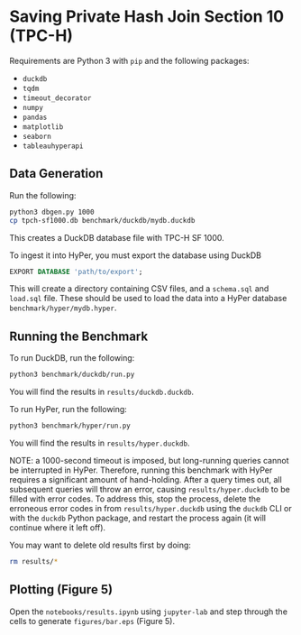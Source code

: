 # Saving Private Hash Join Section 10 (TPC-H)
Requirements are Python 3 with `pip` and the following packages:
 * `duckdb`
 * `tqdm`
 * `timeout_decorator`
 * `numpy`
 * `pandas`
 * `matplotlib`
 * `seaborn`
 * `tableauhyperapi`

## Data Generation
Run the following:
```sh
python3 dbgen.py 1000
cp tpch-sf1000.db benchmark/duckdb/mydb.duckdb
```
This creates a DuckDB database file with TPC-H SF 1000.

To ingest it into HyPer, you must export the database using DuckDB
```sql
EXPORT DATABASE 'path/to/export';
```
This will create a directory containing CSV files, and a `schema.sql` and `load.sql` file.
These should be used to load the data into a HyPer database `benchmark/hyper/mydb.hyper`.

## Running the Benchmark
To run DuckDB, run the following:
```sh
python3 benchmark/duckdb/run.py
```
You will find the results in `results/duckdb.duckdb`.

To run HyPer, run the following:
```sh
python3 benchmark/hyper/run.py
```
You will find the results in `results/hyper.duckdb`.

NOTE: a 1000-second timeout is imposed, but long-running queries cannot be interrupted in HyPer.
Therefore, running this benchmark with HyPer requires a significant amount of hand-holding.
After a query times out, all subsequent queries will throw an error, causing `results/hyper.duckdb` to be filled with error codes.
To address this, stop the process, delete the erroneous error codes in from `results/hyper.duckdb` using the `duckdb` CLI or with the `duckdb` Python package, and restart the process again (it will continue where it left off).

You may want to delete old results first by doing:
```sh
rm results/*
```

## Plotting (Figure 5)
Open the `notebooks/results.ipynb` using `jupyter-lab` and step through the cells to generate `figures/bar.eps` (Figure 5).